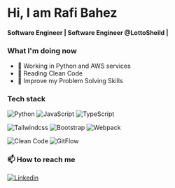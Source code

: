 # Hi, I am Rafi Bahez

#### Software Engineer | Software Engineer @LottoSheild | 

### What I'm doing now
- 🔗 Working in Python and AWS services
- 📖 Reading Clean Code
- 🌱 Improve my Problem Solving Skills


### Tech stack
![Python](https://img.shields.io/badge/-Python-444?logo=Python&logoColor=eee&labelColor=blue)
![JavaScript](https://img.shields.io/badge/-JavaScript-444?logo=javascript&logoColor=yellow&labelColor=222)
![TypeScript](https://img.shields.io/badge/-TypeScript-444?logo=typescript&logoColor=blue&labelColor=222)

![Tailwindcss](https://img.shields.io/badge/-Tailwindcss-444?logo=tailwindcss&logoColor=eee&labelColor=blue)
![Bootstrap](https://img.shields.io/badge/-Bootstrap-444?logo=Bootstrap&logoColor=eee&labelColor=blue)
![Webpack](https://img.shields.io/badge/-Webpack-444?logo=Webpack&logoColor=blue&labelColor=222)

![Clean Code](https://img.shields.io/badge/Clean_Code-eee?style=flat-square)
![GitFlow](https://img.shields.io/badge/GitFlow-eee?style=flat-square)


### 📫 How to reach me
[![Linkedin](https://img.shields.io/badge/-@rafibahez-555?style=flat-square&logo=Linkedin&logoColor=eee&labelColor=blue)](https://www.linkedin.com/in/rafibahez/)
